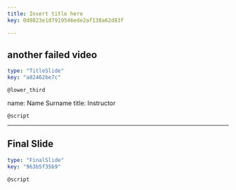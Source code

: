 ```yaml
---
title: Insert title here
key: 0d8823e1d7919546ede2af138a62d83f

---
```

## another failed video

```yaml
type: "TitleSlide"
key: "a82462be7c"
```

`@lower_third`

name: Name Surname
title: Instructor


`@script`



---
## Final Slide

```yaml
type: "FinalSlide"
key: "963b5f35b9"
```

`@script`


